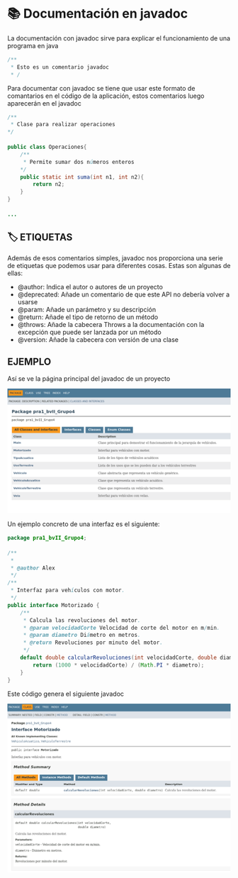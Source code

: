 # 📚 Documentación en javadoc
La documentación con javadoc sirve para explicar el funcionamiento de una programa en java 

```java
/**
 * Esto es un comentario javadoc
 * /
```
Para documentar con javadoc se tiene que usar este formato de comantarios en el código de la aplicación, estos comentarios luego aparecerán en el javadoc

```java
/**
 * Clase para realizar operaciones
*/

public class Operaciones{
    /**
     * Permite sumar dos números enteros
    */
    public static int suma(int n1, int n2){
        return n2;
    }
}

...
```
## 🏷️ ETIQUETAS
Además de esos comentarios simples, javadoc nos proporciona una serie de etiquetas que podemos usar para diferentes cosas. Estas son algunas de ellas:

- @author: Indica el autor o autores de un proyecto
- @deprecated: Añade un comentario de que este API no debería volver a usarse
- @param: Añade un parámetro y su descripción 
- @return: Añade el tipo de retorno de un método
- @throws: Añade la cabecera Throws a la documentación con la excepción que puede ser lanzada por un método
- @version: Añade la cabecera con versión de una clase

## EJEMPLO
Así se ve la página principal del javadoc de un proyecto

![](assets/javadoc_proyecto.png)

Un ejemplo concreto de una interfaz es el siguiente:

```java
package pra1_bvII_Grupo4;

/**
 *
 * @author Alex
 */
/**
 * Interfaz para vehículos con motor.
 */
public interface Motorizado {
    /**
     * Calcula las revoluciones del motor.
     * @param velocidadCorte Velocidad de corte del motor en m/min.
     * @param diametro Diámetro en metros.
     * @return Revoluciones por minuto del motor.
     */
    default double calcularRevoluciones(int velocidadCorte, double diametro) {
        return (1000 * velocidadCorte) / (Math.PI * diametro);
    }
}
```
Este código genera el siguiente javadoc

![](assets/javadoc_interfaz.png)